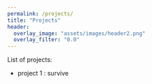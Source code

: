 ```yaml
---
permalink: /projects/
title: "Projects"
header:
  overlay_image: "assets/images/header2.png"
  overlay_filter: "0.0"
---
```



List of projects:
 - project 1 : survive

